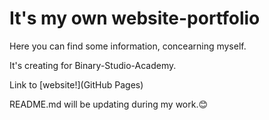 # It's my own website-portfolio
Here you can find some information, concearning myself. 

It's creating for Binary-Studio-Academy.

Link to [website!](GitHub Pages)

README.md will be updating during my work.:blush:
